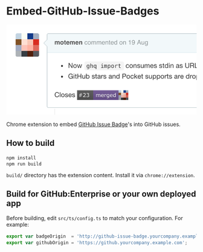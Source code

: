 # Embed-GitHub-Issue-Badges

![screenshot](docs/screenshot.png)

Chrome extension to embed [GitHub Issue Badge](https://github.com/motemen/github-issue-badge)'s into GitHub issues.

## How to build

    npm install
    npm run build

`build/` directory has the extension content. Install it via `chrome://extension`.

## Build for GitHub:Enterprise or your own deployed app

Before building, edit `src/ts/config.ts` to match your configuration. For example:

```typescript
export var badgeOrigin  = 'http://github-issue-badge.yourcompany.example.com';
export var githubOrigin = 'https://github.yourcompany.example.com';
```
